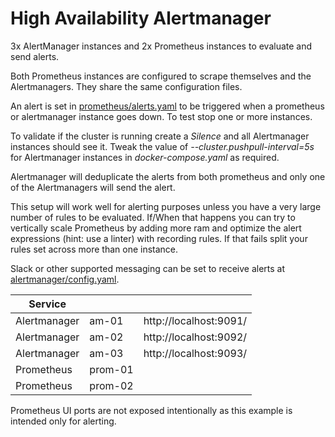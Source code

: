 
# High Availability Alertmanager

3x AlertManager instances and 2x Prometheus instances to evaluate and send alerts.

Both Prometheus instances are configured to scrape themselves and the Alertmanagers. They share the same configuration files.

An alert is set in [prometheus/alerts.yaml](prometheus/alerts.yaml) to be triggered when a prometheus or alertmanager instance goes down. To test stop one or more instances. 

To validate if the cluster is running create a *Silence* and all Alertmanager instances should see it. Tweak the value of *--cluster.pushpull-interval=5s* for Alertmanager instances in *docker-compose.yaml* as required.

Alertmanager will deduplicate the alerts from both prometheus and only one of the Alertmanagers will send the alert.

This setup will work well for alerting purposes unless you have a very large number of rules to be evaluated. If/When that happens you can try to vertically scale Prometheus by adding more ram and optimize the alert expressions (hint: use a linter) with recording rules. If that fails split your rules set across more than one instance.

Slack or other supported messaging can be set to receive alerts at [alertmanager/config.yaml](alertmanager/config.yaml).

| Service      |         |                        |
|--------------|:--------|------------------------|
| Alertmanager | am-01   | http://localhost:9091/ |
| Alertmanager | am-02   | http://localhost:9092/ |
| Alertmanager | am-03   | http://localhost:9093/ |
| Prometheus   | prom-01 |                        |
| Prometheus   | prom-02 |                        |

Prometheus UI ports are not exposed intentionally as this example is intended only for alerting.
